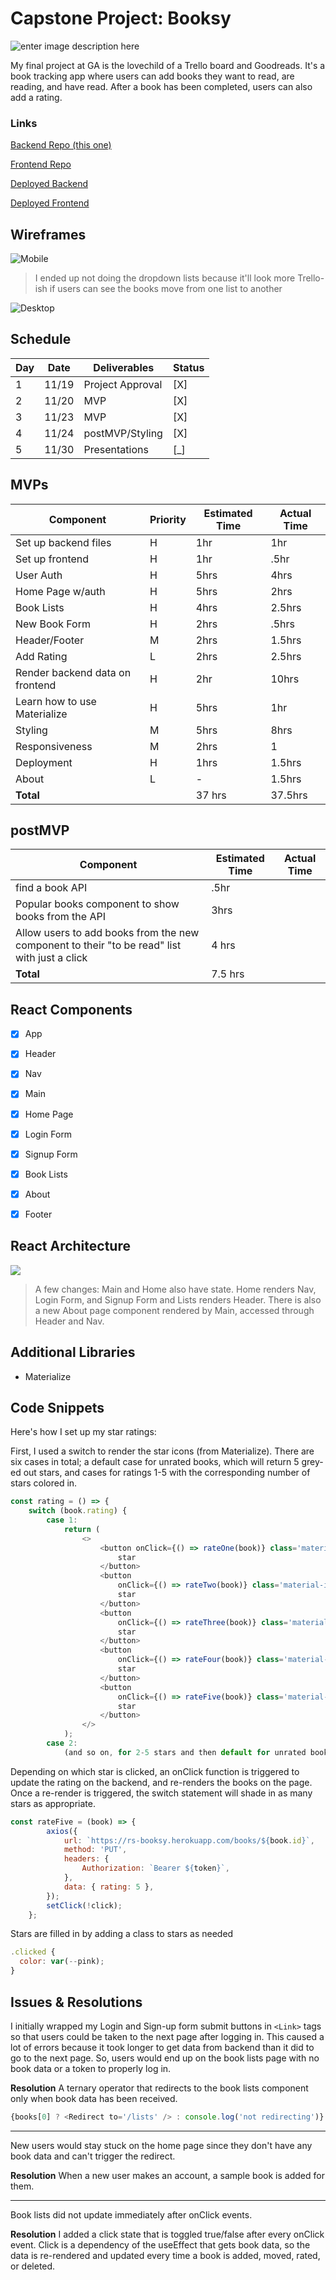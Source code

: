 ﻿# Capstone Project: Booksy


![enter image description here](https://media.giphy.com/media/vKwVYThtQocWA/giphy.gif)

My final project at GA is the lovechild of a Trello board and Goodreads. It's a book tracking app where users can add books they want to read, are reading, and have read. After a book has been completed, users can also add a rating. 

### Links
[Backend Repo (this one)](https://github.com/r-shahid/booksy-api)

[Frontend Repo](https://github.com/r-shahid/booksy-client)

[Deployed Backend](https://rs-booksy.herokuapp.com/)

[Deployed Frontend](https://rs-booksy.netlify.app/)

## Wireframes
![Mobile](https://res.cloudinary.com/rshahid/image/upload/v1605764234/capstone/5ffd3f1e16dd42cb9deb622d38d8f907_u6g9mb.png)

> I ended up not doing the dropdown lists because it'll look more Trello-ish if users can see the books move from one list to another

![Desktop](https://res.cloudinary.com/rshahid/image/upload/v1605764232/capstone/Da34d493ce98e6e673117de3033a76980_edzcbs.png)



## Schedule

|Day| Date| Deliverables  | Status |
|--|--|--|--|
| 1 | 11/19 | Project Approval |[X]|
|2|11/20|MVP|[X]|
|3|11/23|MVP|[X]|
|4|11/24|postMVP/Styling|[X]|
|5|11/30| Presentations| [_] |


## MVPs

|Component| Priority  | Estimated Time | Actual Time|
|--|--|--|--|
|Set up backend files  | H | 1hr| 1hr|
|Set up frontend|H|1hr|.5hr|
|User Auth|H|5hrs|4hrs|
|Home Page w/auth|H| 5hrs|2hrs
|Book Lists| H|4hrs|2.5hrs
|New Book Form| H| 2hrs|.5hrs
|Header/Footer|M|2hrs|1.5hrs
|Add Rating|L|2hrs|2.5hrs
|Render backend data on frontend|H|2hr| 10hrs
|Learn how to use Materialize| H| 5hrs| 1hr
|Styling|M|5hrs|8hrs
|Responsiveness|M|2hrs|1
|Deployment| H|1hrs|1.5hrs|
|About|L|-|1.5hrs
|**Total**||37 hrs| 37.5hrs


## postMVP

|Component| Estimated Time| Actual Time|
|--|--|--|
| find a book API | .5hr |
|Popular books component to show books from the API| 3hrs|
|Allow users to add books from the new component to their "to be read" list with just a click| 4 hrs|
|**Total**|7.5 hrs|



## React Components

 - [x] App
 - [x] Header
 - [x] Nav
 - [x] Main
 - [x] Home Page
 - [x] Login Form
 - [x] Signup Form
 - [x] Book Lists
 - [x] About
 - [x] Footer




## React Architecture

![](https://res.cloudinary.com/rshahid/image/upload/v1605764808/capstone/Untitled_drawing_s4rch7.png)

> A few changes: Main and Home also have state. Home renders Nav, Login Form, and Signup Form and Lists renders Header. There is also a new About page component rendered by Main, accessed through Header and Nav.

## Additional Libraries

 - Materialize

## Code Snippets

Here's how I set up my star ratings:

First, I used a switch to render the star icons (from Materialize). There are six cases in total; a default case for unrated books, which will return 5 grey-ed out stars, and cases for ratings 1-5 with the corresponding number of stars colored in.

```javascript
const rating = () => {
    switch (book.rating) {
        case 1:
            return (
                <>
                    <button onClick={() => rateOne(book)} class='material-icons clicked one-star'>
                        star
                    </button>
                    <button
                        onClick={() => rateTwo(book)} class='material-icons two-stars'>
                        star
                    </button>
                    <button
                        onClick={() => rateThree(book)} class='material-icons three-stars'>
                        star
                    </button>
                    <button
                        onClick={() => rateFour(book)} class='material-icons four-stars'>
                        star
                    </button>
                    <button
                        onClick={() => rateFive(book)} class='material-icons five-stars'>
                        star
                    </button>
                </>
            );
        case 2:
            (and so on, for 2-5 stars and then default for unrated books)
```
Depending on which star is clicked, an onClick function is triggered to update the rating on the backend, and re-renders the books on the page. Once a re-render is triggered, the switch statement will shade in as many stars as appropriate.

```javascript
const rateFive = (book) => {
		axios({
			url: `https://rs-booksy.herokuapp.com/books/${book.id}`,
			method: 'PUT',
			headers: {
				Authorization: `Bearer ${token}`,
			},
			data: { rating: 5 },
		});
        setClick(!click);
    };
```

Stars are filled in by adding a class to stars as needed

```javascript
.clicked {
  color: var(--pink);
}
```

## Issues & Resolutions

I initially wrapped my Login and Sign-up form submit buttons in `<Link>` tags so that users could be taken to the next page after logging in. This caused a lot of errors because it took longer to get data from backend than it did to go to the next page. So, users would end up on the book lists page with no book data or a token to properly log in. 

**Resolution** A ternary operator that redirects to the book lists component only when book data has been received.

```javascript
{books[0] ? <Redirect to='/lists' /> : console.log('not redirecting')}
```

<hr>

New users would stay stuck on the home page since they don't have any book data and can't trigger the redirect.

**Resolution** When a new user makes an account, a sample book is added for them. 

<hr>

Book lists did not update immediately after onClick events.

**Resolution** I added a click state that is toggled true/false after every onClick event. Click is a dependency of the useEffect that gets book data, so the data is re-rendered and updated every time a book is added, moved, rated, or deleted.